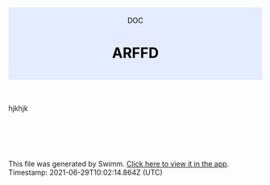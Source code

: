 <div align="center" style="background-color: #e5ecff; color: black"><br/><div>DOC</div><h1>ARFFD</h1><br/></div>
<br/>

<br/>

hjkhjk

<br/>

<br/><br/>

This file was generated by Swimm. [Click here to view it in the app](https://swimm.io/link?l=c3dpbW0lM0ElMkYlMkZyZXBvcyUyRk9ZNlZONlZHT2NCZGdXUmh4bnJuJTJGZG9jcyUyRk9oZXowYnBHRWg3SkQ2UHhWYjlT). Timestamp: 2021-06-29T10:02:14.864Z (UTC)